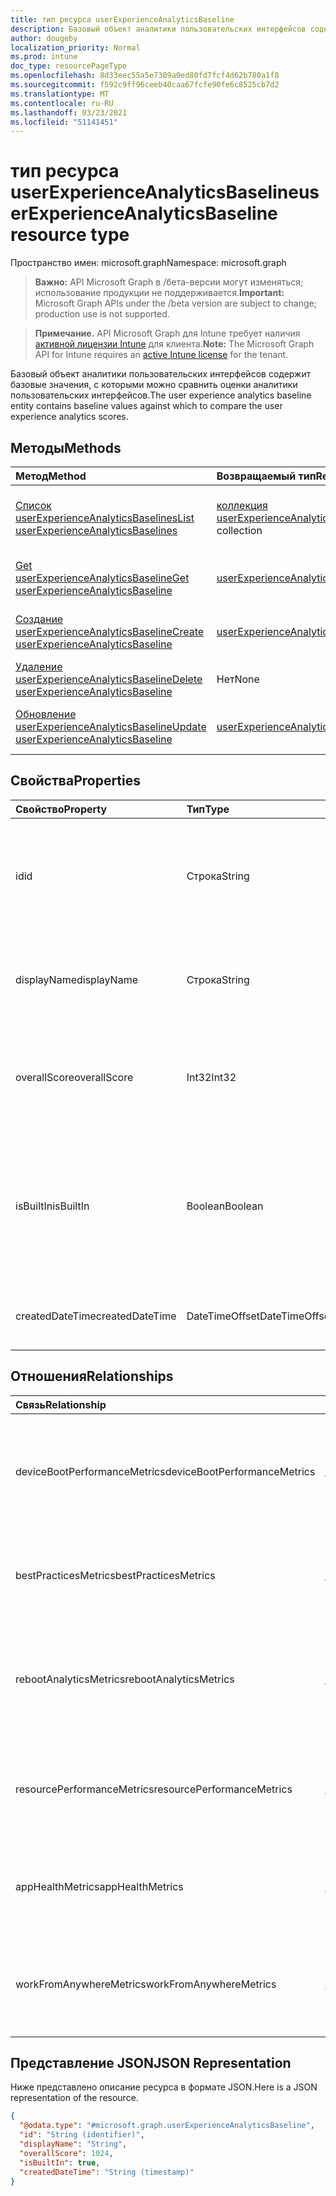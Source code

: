 ```yaml
---
title: тип ресурса userExperienceAnalyticsBaseline
description: Базовый объект аналитики пользовательских интерфейсов содержит базовые значения, с которыми можно сравнить оценки аналитики пользовательских интерфейсов.
author: dougeby
localization_priority: Normal
ms.prod: intune
doc_type: resourcePageType
ms.openlocfilehash: 8d33eec55a5e7309a0ed80fd7fcf4d62b780a1f8
ms.sourcegitcommit: f592c9ff96ceeb40caa67fcfe90fe6c8525cb7d2
ms.translationtype: MT
ms.contentlocale: ru-RU
ms.lasthandoff: 03/23/2021
ms.locfileid: "51141451"
---
```

# <a name="userexperienceanalyticsbaseline-resource-type"></a><span data-ttu-id="5be6e-103">тип ресурса userExperienceAnalyticsBaseline</span><span class="sxs-lookup"><span data-stu-id="5be6e-103">userExperienceAnalyticsBaseline resource type</span></span>

<span data-ttu-id="5be6e-104">Пространство имен: microsoft.graph</span><span class="sxs-lookup"><span data-stu-id="5be6e-104">Namespace: microsoft.graph</span></span>

> <span data-ttu-id="5be6e-105">**Важно:** API Microsoft Graph в /бета-версии могут изменяться; использование продукции не поддерживается.</span><span class="sxs-lookup"><span data-stu-id="5be6e-105">**Important:** Microsoft Graph APIs under the /beta version are subject to change; production use is not supported.</span></span>

> <span data-ttu-id="5be6e-106">**Примечание.** API Microsoft Graph для Intune требует наличия [активной лицензии Intune](https://go.microsoft.com/fwlink/?linkid=839381) для клиента.</span><span class="sxs-lookup"><span data-stu-id="5be6e-106">**Note:** The Microsoft Graph API for Intune requires an [active Intune license](https://go.microsoft.com/fwlink/?linkid=839381) for the tenant.</span></span>

<span data-ttu-id="5be6e-107">Базовый объект аналитики пользовательских интерфейсов содержит базовые значения, с которыми можно сравнить оценки аналитики пользовательских интерфейсов.</span><span class="sxs-lookup"><span data-stu-id="5be6e-107">The user experience analytics baseline entity contains baseline values against which to compare the user experience analytics scores.</span></span>

## <a name="methods"></a><span data-ttu-id="5be6e-108">Методы</span><span class="sxs-lookup"><span data-stu-id="5be6e-108">Methods</span></span>
|<span data-ttu-id="5be6e-109">Метод</span><span class="sxs-lookup"><span data-stu-id="5be6e-109">Method</span></span>|<span data-ttu-id="5be6e-110">Возвращаемый тип</span><span class="sxs-lookup"><span data-stu-id="5be6e-110">Return Type</span></span>|<span data-ttu-id="5be6e-111">Описание</span><span class="sxs-lookup"><span data-stu-id="5be6e-111">Description</span></span>|
|:---|:---|:---|
|[<span data-ttu-id="5be6e-112">Список userExperienceAnalyticsBaselines</span><span class="sxs-lookup"><span data-stu-id="5be6e-112">List userExperienceAnalyticsBaselines</span></span>](../api/intune-devices-userexperienceanalyticsbaseline-list.md)|<span data-ttu-id="5be6e-113">[коллекция userExperienceAnalyticsBaseline](../resources/intune-devices-userexperienceanalyticsbaseline.md)</span><span class="sxs-lookup"><span data-stu-id="5be6e-113">[userExperienceAnalyticsBaseline](../resources/intune-devices-userexperienceanalyticsbaseline.md) collection</span></span>|<span data-ttu-id="5be6e-114">Список свойств и связей [объектов userExperienceAnalyticsBaseline.](../resources/intune-devices-userexperienceanalyticsbaseline.md)</span><span class="sxs-lookup"><span data-stu-id="5be6e-114">List properties and relationships of the [userExperienceAnalyticsBaseline](../resources/intune-devices-userexperienceanalyticsbaseline.md) objects.</span></span>|
|[<span data-ttu-id="5be6e-115">Get userExperienceAnalyticsBaseline</span><span class="sxs-lookup"><span data-stu-id="5be6e-115">Get userExperienceAnalyticsBaseline</span></span>](../api/intune-devices-userexperienceanalyticsbaseline-get.md)|[<span data-ttu-id="5be6e-116">userExperienceAnalyticsBaseline</span><span class="sxs-lookup"><span data-stu-id="5be6e-116">userExperienceAnalyticsBaseline</span></span>](../resources/intune-devices-userexperienceanalyticsbaseline.md)|<span data-ttu-id="5be6e-117">Чтение свойств и связей [объекта userExperienceAnalyticsBaseline.](../resources/intune-devices-userexperienceanalyticsbaseline.md)</span><span class="sxs-lookup"><span data-stu-id="5be6e-117">Read properties and relationships of the [userExperienceAnalyticsBaseline](../resources/intune-devices-userexperienceanalyticsbaseline.md) object.</span></span>|
|[<span data-ttu-id="5be6e-118">Создание userExperienceAnalyticsBaseline</span><span class="sxs-lookup"><span data-stu-id="5be6e-118">Create userExperienceAnalyticsBaseline</span></span>](../api/intune-devices-userexperienceanalyticsbaseline-create.md)|[<span data-ttu-id="5be6e-119">userExperienceAnalyticsBaseline</span><span class="sxs-lookup"><span data-stu-id="5be6e-119">userExperienceAnalyticsBaseline</span></span>](../resources/intune-devices-userexperienceanalyticsbaseline.md)|<span data-ttu-id="5be6e-120">Создание нового [объекта userExperienceAnalyticsBaseline.](../resources/intune-devices-userexperienceanalyticsbaseline.md)</span><span class="sxs-lookup"><span data-stu-id="5be6e-120">Create a new [userExperienceAnalyticsBaseline](../resources/intune-devices-userexperienceanalyticsbaseline.md) object.</span></span>|
|[<span data-ttu-id="5be6e-121">Удаление userExperienceAnalyticsBaseline</span><span class="sxs-lookup"><span data-stu-id="5be6e-121">Delete userExperienceAnalyticsBaseline</span></span>](../api/intune-devices-userexperienceanalyticsbaseline-delete.md)|<span data-ttu-id="5be6e-122">Нет</span><span class="sxs-lookup"><span data-stu-id="5be6e-122">None</span></span>|<span data-ttu-id="5be6e-123">Удаляет [userExperienceAnalyticsBaseline.](../resources/intune-devices-userexperienceanalyticsbaseline.md)</span><span class="sxs-lookup"><span data-stu-id="5be6e-123">Deletes a [userExperienceAnalyticsBaseline](../resources/intune-devices-userexperienceanalyticsbaseline.md).</span></span>|
|[<span data-ttu-id="5be6e-124">Обновление userExperienceAnalyticsBaseline</span><span class="sxs-lookup"><span data-stu-id="5be6e-124">Update userExperienceAnalyticsBaseline</span></span>](../api/intune-devices-userexperienceanalyticsbaseline-update.md)|[<span data-ttu-id="5be6e-125">userExperienceAnalyticsBaseline</span><span class="sxs-lookup"><span data-stu-id="5be6e-125">userExperienceAnalyticsBaseline</span></span>](../resources/intune-devices-userexperienceanalyticsbaseline.md)|<span data-ttu-id="5be6e-126">Обновление свойств объекта [userExperienceAnalyticsBaseline.](../resources/intune-devices-userexperienceanalyticsbaseline.md)</span><span class="sxs-lookup"><span data-stu-id="5be6e-126">Update the properties of a [userExperienceAnalyticsBaseline](../resources/intune-devices-userexperienceanalyticsbaseline.md) object.</span></span>|

## <a name="properties"></a><span data-ttu-id="5be6e-127">Свойства</span><span class="sxs-lookup"><span data-stu-id="5be6e-127">Properties</span></span>
|<span data-ttu-id="5be6e-128">Свойство</span><span class="sxs-lookup"><span data-stu-id="5be6e-128">Property</span></span>|<span data-ttu-id="5be6e-129">Тип</span><span class="sxs-lookup"><span data-stu-id="5be6e-129">Type</span></span>|<span data-ttu-id="5be6e-130">Описание</span><span class="sxs-lookup"><span data-stu-id="5be6e-130">Description</span></span>|
|:---|:---|:---|
|<span data-ttu-id="5be6e-131">id</span><span class="sxs-lookup"><span data-stu-id="5be6e-131">id</span></span>|<span data-ttu-id="5be6e-132">Строка</span><span class="sxs-lookup"><span data-stu-id="5be6e-132">String</span></span>|<span data-ttu-id="5be6e-133">Уникальный идентификатор базовой базы аналитики пользовательского интерфейса.</span><span class="sxs-lookup"><span data-stu-id="5be6e-133">The unique identifier of the user experience analytics baseline.</span></span>|
|<span data-ttu-id="5be6e-134">displayName</span><span class="sxs-lookup"><span data-stu-id="5be6e-134">displayName</span></span>|<span data-ttu-id="5be6e-135">Строка</span><span class="sxs-lookup"><span data-stu-id="5be6e-135">String</span></span>|<span data-ttu-id="5be6e-136">Имя базовой базы аналитики пользовательского интерфейса.</span><span class="sxs-lookup"><span data-stu-id="5be6e-136">The name of the user experience analytics baseline.</span></span>|
|<span data-ttu-id="5be6e-137">overallScore</span><span class="sxs-lookup"><span data-stu-id="5be6e-137">overallScore</span></span>|<span data-ttu-id="5be6e-138">Int32</span><span class="sxs-lookup"><span data-stu-id="5be6e-138">Int32</span></span>|<span data-ttu-id="5be6e-139">Общая оценка базовой базы аналитики пользовательских интерфейсов.</span><span class="sxs-lookup"><span data-stu-id="5be6e-139">The overall score of the user experience analytics baseline.</span></span>|
|<span data-ttu-id="5be6e-140">isBuiltIn</span><span class="sxs-lookup"><span data-stu-id="5be6e-140">isBuiltIn</span></span>|<span data-ttu-id="5be6e-141">Boolean</span><span class="sxs-lookup"><span data-stu-id="5be6e-141">Boolean</span></span>|<span data-ttu-id="5be6e-142">Означает, является ли текущий базовый уровень коммерческим медианым или настраиваемой базовой базой.</span><span class="sxs-lookup"><span data-stu-id="5be6e-142">Signifies if the current baseline is the commercial median baseline or a custom baseline.</span></span>|
|<span data-ttu-id="5be6e-143">createdDateTime</span><span class="sxs-lookup"><span data-stu-id="5be6e-143">createdDateTime</span></span>|<span data-ttu-id="5be6e-144">DateTimeOffset</span><span class="sxs-lookup"><span data-stu-id="5be6e-144">DateTimeOffset</span></span>|<span data-ttu-id="5be6e-145">Дата создания настраиваемой базовой линии.</span><span class="sxs-lookup"><span data-stu-id="5be6e-145">The date the custom baseline was created.</span></span>|

## <a name="relationships"></a><span data-ttu-id="5be6e-146">Отношения</span><span class="sxs-lookup"><span data-stu-id="5be6e-146">Relationships</span></span>
|<span data-ttu-id="5be6e-147">Связь</span><span class="sxs-lookup"><span data-stu-id="5be6e-147">Relationship</span></span>|<span data-ttu-id="5be6e-148">Тип</span><span class="sxs-lookup"><span data-stu-id="5be6e-148">Type</span></span>|<span data-ttu-id="5be6e-149">Описание</span><span class="sxs-lookup"><span data-stu-id="5be6e-149">Description</span></span>|
|:---|:---|:---|
|<span data-ttu-id="5be6e-150">deviceBootPerformanceMetrics</span><span class="sxs-lookup"><span data-stu-id="5be6e-150">deviceBootPerformanceMetrics</span></span>|[<span data-ttu-id="5be6e-151">userExperienceAnalyticsCategory</span><span class="sxs-lookup"><span data-stu-id="5be6e-151">userExperienceAnalyticsCategory</span></span>](../resources/intune-devices-userexperienceanalyticscategory.md)|<span data-ttu-id="5be6e-152">Показатели производительности загрузки устройств для аналитики пользовательского интерфейса.</span><span class="sxs-lookup"><span data-stu-id="5be6e-152">The user experience analytics device boot performance metrics.</span></span>|
|<span data-ttu-id="5be6e-153">bestPracticesMetrics</span><span class="sxs-lookup"><span data-stu-id="5be6e-153">bestPracticesMetrics</span></span>|[<span data-ttu-id="5be6e-154">userExperienceAnalyticsCategory</span><span class="sxs-lookup"><span data-stu-id="5be6e-154">userExperienceAnalyticsCategory</span></span>](../resources/intune-devices-userexperienceanalyticscategory.md)|<span data-ttu-id="5be6e-155">Метрики для аналитики пользовательских интерфейсов.</span><span class="sxs-lookup"><span data-stu-id="5be6e-155">The user experience analytics best practices metrics.</span></span>|
|<span data-ttu-id="5be6e-156">rebootAnalyticsMetrics</span><span class="sxs-lookup"><span data-stu-id="5be6e-156">rebootAnalyticsMetrics</span></span>|[<span data-ttu-id="5be6e-157">userExperienceAnalyticsCategory</span><span class="sxs-lookup"><span data-stu-id="5be6e-157">userExperienceAnalyticsCategory</span></span>](../resources/intune-devices-userexperienceanalyticscategory.md)|<span data-ttu-id="5be6e-158">Аналитика пользовательских интерфейсов перезагружает метрики аналитики.</span><span class="sxs-lookup"><span data-stu-id="5be6e-158">The user experience analytics reboot analytics metrics.</span></span>|
|<span data-ttu-id="5be6e-159">resourcePerformanceMetrics</span><span class="sxs-lookup"><span data-stu-id="5be6e-159">resourcePerformanceMetrics</span></span>|[<span data-ttu-id="5be6e-160">userExperienceAnalyticsCategory</span><span class="sxs-lookup"><span data-stu-id="5be6e-160">userExperienceAnalyticsCategory</span></span>](../resources/intune-devices-userexperienceanalyticscategory.md)|<span data-ttu-id="5be6e-161">Показатели производительности ресурсов аналитики пользовательского опыта.</span><span class="sxs-lookup"><span data-stu-id="5be6e-161">The user experience analytics resource performance metrics.</span></span>|
|<span data-ttu-id="5be6e-162">appHealthMetrics</span><span class="sxs-lookup"><span data-stu-id="5be6e-162">appHealthMetrics</span></span>|[<span data-ttu-id="5be6e-163">userExperienceAnalyticsCategory</span><span class="sxs-lookup"><span data-stu-id="5be6e-163">userExperienceAnalyticsCategory</span></span>](../resources/intune-devices-userexperienceanalyticscategory.md)|<span data-ttu-id="5be6e-164">Показатели здоровья приложения для аналитики пользовательского интерфейса.</span><span class="sxs-lookup"><span data-stu-id="5be6e-164">The user experience analytics app health metrics.</span></span>|
|<span data-ttu-id="5be6e-165">workFromAnywhereMetrics</span><span class="sxs-lookup"><span data-stu-id="5be6e-165">workFromAnywhereMetrics</span></span>|[<span data-ttu-id="5be6e-166">userExperienceAnalyticsCategory</span><span class="sxs-lookup"><span data-stu-id="5be6e-166">userExperienceAnalyticsCategory</span></span>](../resources/intune-devices-userexperienceanalyticscategory.md)|<span data-ttu-id="5be6e-167">Аналитика пользовательских интерфейсов работает из любой метрики.</span><span class="sxs-lookup"><span data-stu-id="5be6e-167">The user experience analytics work from anywhere metrics.</span></span>|

## <a name="json-representation"></a><span data-ttu-id="5be6e-168">Представление JSON</span><span class="sxs-lookup"><span data-stu-id="5be6e-168">JSON Representation</span></span>
<span data-ttu-id="5be6e-169">Ниже представлено описание ресурса в формате JSON.</span><span class="sxs-lookup"><span data-stu-id="5be6e-169">Here is a JSON representation of the resource.</span></span>
<!-- {
  "blockType": "resource",
  "keyProperty": "id",
  "@odata.type": "microsoft.graph.userExperienceAnalyticsBaseline"
}
-->
``` json
{
  "@odata.type": "#microsoft.graph.userExperienceAnalyticsBaseline",
  "id": "String (identifier)",
  "displayName": "String",
  "overallScore": 1024,
  "isBuiltIn": true,
  "createdDateTime": "String (timestamp)"
}
```




